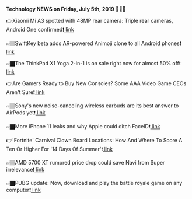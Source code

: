 <b>Technology NEWS on Friday, July 5th, 2019</b> 📡📡📡 

👉Xiaomi Mi A3 spotted with 48MP rear camera: Triple rear cameras, Android One confirmed❗️<a href='https://www.google.com/url?rct=j&sa=t&url=https://www.indiatoday.in/technology/news/story/xiaomi-mi-a3-spotted-with-48mp-rear-camera-triple-rear-cameras-android-one-confirmed-1562957-2019-07-05&ct=ga&cd=CAIyGmVjZmViYzNiZjFkNzQyNDM6Y29tOmVuOlVT&usg=AFQjCNGxEKs-Y2Ai4cd8t6SUYzFHl9gE5g'> link</a>

👉🏽SwiftKey beta adds AR-powered Animoji clone to all Android phones❗️<a href='https://www.google.com/url?rct=j&sa=t&url=https://9to5google.com/2019/07/05/swiftkey-beta-animoji-android/&ct=ga&cd=CAIyGmVjZmViYzNiZjFkNzQyNDM6Y29tOmVuOlVT&usg=AFQjCNEKhOGTFMwXwHQOmNUEDG9k73Cx-g'> link</a>

👉🏿The ThinkPad X1 Yoga 2-in-1 is on sale right now for almost 50% off❗️<a href='https://www.google.com/url?rct=j&sa=t&url=https://www.digitaltrends.com/dtdeals/lenovo-thinkpad-x1-yoga-july-4-deal/&ct=ga&cd=CAIyGmVjZmViYzNiZjFkNzQyNDM6Y29tOmVuOlVT&usg=AFQjCNHZkS3LcDV_cLIguAKIWISO5ZaYAA'> link</a>

👉Are Gamers Ready to Buy New Consoles? Some AAA Video Game CEOs Aren't Sure❗️<a href='https://www.google.com/url?rct=j&sa=t&url=https://fortune.com/2019/07/05/project-scarlett-playstation-5-next-gen-consoles-2/&ct=ga&cd=CAIyGmVjZmViYzNiZjFkNzQyNDM6Y29tOmVuOlVT&usg=AFQjCNGS2bLW_64IKxYyzNCxm2aFADqAQA'> link</a>

👉🏽Sony's new noise-canceling wireless earbuds are its best answer to AirPods yet❗️<a href='https://www.google.com/url?rct=j&sa=t&url=https://www.theverge.com/2019/7/5/20682334/sony-wf-1000xm3-wireless-earbuds-hands-on-preview-features&ct=ga&cd=CAIyGmVjZmViYzNiZjFkNzQyNDM6Y29tOmVuOlVT&usg=AFQjCNHSSxHtxJAsiQf9F1vj7m3AqOdJ6A'> link</a>

👉🏿More iPhone 11 leaks and why Apple could ditch FaceID❗️<a href='https://www.google.com/url?rct=j&sa=t&url=https://www.cnet.com/news/iphone-11-leaks-and-why-apple-could-ditch-faceid/&ct=ga&cd=CAIyGmVjZmViYzNiZjFkNzQyNDM6Y29tOmVuOlVT&usg=AFQjCNH_2pvuAV165YZwtWHOPz7KlBl1aA'> link</a>

👉'Fortnite' Carnival Clown Board Locations: How And Where To Score A Ten Or Higher For '14 Days Of Summer'❗️<a href='https://www.google.com/url?rct=j&sa=t&url=https://www.forbes.com/sites/erikkain/2019/07/05/fortnite-carnival-clown-board-locations-how-and-where-to-score-a-ten-or-higher-for-14-days-of-summer/&ct=ga&cd=CAIyGmVjZmViYzNiZjFkNzQyNDM6Y29tOmVuOlVT&usg=AFQjCNFb9VBrGe8AE55gbfal3LtTHZ4z5w'> link</a>

👉🏽AMD 5700 XT rumored price drop could save Navi from Super irrelevance❗️<a href='https://www.google.com/url?rct=j&sa=t&url=https://www.digitaltrends.com/computing/amd-rx-5700-xt-price-drop-nvidia-super/&ct=ga&cd=CAIyGmVjZmViYzNiZjFkNzQyNDM6Y29tOmVuOlVT&usg=AFQjCNETbaxLv-WFfn99DIzCupgcKGKT2A'> link</a>

👉🏿PUBG update: Now, download and play the battle royale game on any computer❗️<a href='https://www.google.com/url?rct=j&sa=t&url=https://www.businesstoday.in/technology/pubg-lite-update-download-play-battle-royale-game-computer-pc-mobile/story/361867.html&ct=ga&cd=CAIyGmVjZmViYzNiZjFkNzQyNDM6Y29tOmVuOlVT&usg=AFQjCNH96MO0N1VcGOJamTJpasyKqfmIig'> link</a>

